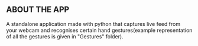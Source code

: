 ## ABOUT THE APP
A standalone application made with python that captures live feed from your webcam and recognises certain hand gestures(example representation of all the gestures is given in "Gestures" folder).